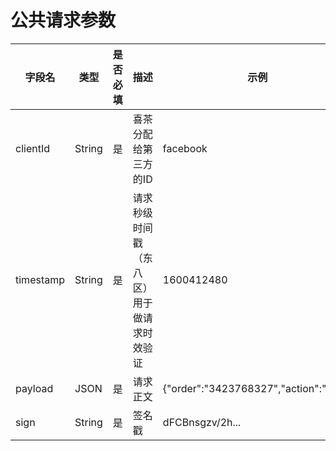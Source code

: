 # 公共请求参数

字段名 | 类型 | 是否必填 | 描述 | 示例
------- | ------- | ------- | ------- | -------
clientId | String | 是 | 喜茶分配给第三方的ID | facebook
timestamp | String | 是 | 请求秒级时间戳（东八区）用于做请求时效验证 | 1600412480
payload | JSON | 是 | 请求正文 | {"order":"3423768327","action":"pay"}
sign | String | 是 | 签名戳 | dFCBnsgzv/2h...
